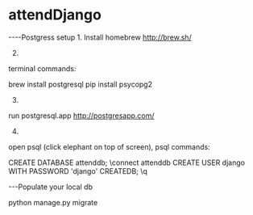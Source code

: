 # attendDjango
----Postgress setup
1.
Install homebrew
http://brew.sh/

2.
terminal commands:

brew install postgresql
pip install psycopg2

3.
run postgresql.app
http://postgresapp.com/

4.
open psql (click elephant on top of screen),
psql commands:

CREATE DATABASE attenddb;
\connect attenddb
CREATE USER django WITH PASSWORD 'django' CREATEDB;
\q

---Populate your local db

python manage.py migrate
